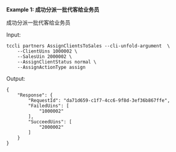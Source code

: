 **Example 1: 成功分派一批代客给业务员**

成功分派一批代客给业务员

Input: 

```
tccli partners AssignClientsToSales --cli-unfold-argument  \
    --ClientUins 1000002 \
    --SalesUin 2000002 \
    --AssignClientStatus normal \
    --AssignActionType assign
```

Output: 
```
{
    "Response": {
        "RequestId": "da71d659-c1f7-4cc6-9f8d-3ef36b867ffe",
        "FailedUins": [
            "1000002"
        ],
        "SucceedUins": [
            "2000002"
        ]
    }
}
```

